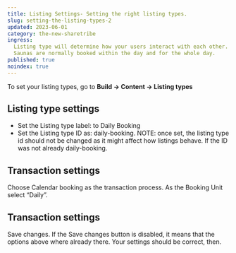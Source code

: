 ```yaml
---
title: Listing Settings- Setting the right listing types.
slug: setting-the-listing-types-2
updated: 2023-06-01
category: the-new-sharetribe
ingress:
  Listing type will determine how your users interact with each other.
  Saunas are normally booked within the day and for the whole day.
published: true
noindex: true
---
```


To set your listing types, go to **Build → Content → Listing types**

## Listing type settings

- Set the Listing type label: to Daily Booking
- Set the Listing type ID as: daily-booking. NOTE: once set, the listing
  type id should not be changed as it might affect how listings behave.
  If the ID was not already daily-booking.

## Transaction settings

Choose Calendar booking as the transaction process. As the Booking Unit
select “Daily”.

## Transaction settings

Save changes. If the Save changes button is disabled, it means that the
options above where already there. Your settings should be correct,
then.

